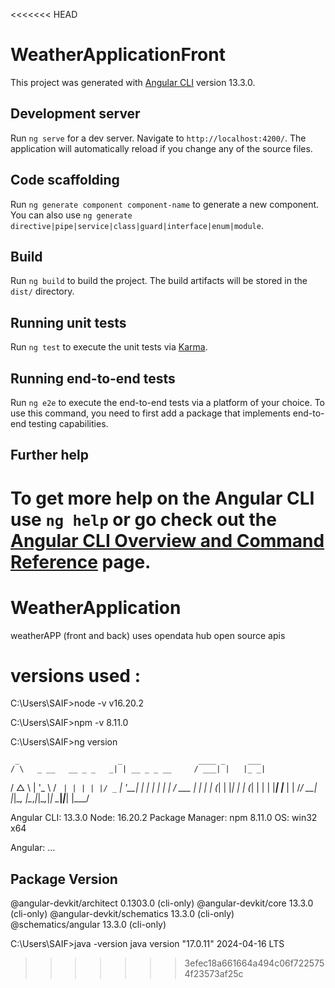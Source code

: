 <<<<<<< HEAD
# WeatherApplicationFront

This project was generated with [Angular CLI](https://github.com/angular/angular-cli) version 13.3.0.

## Development server

Run `ng serve` for a dev server. Navigate to `http://localhost:4200/`. The application will automatically reload if you change any of the source files.

## Code scaffolding

Run `ng generate component component-name` to generate a new component. You can also use `ng generate directive|pipe|service|class|guard|interface|enum|module`.

## Build

Run `ng build` to build the project. The build artifacts will be stored in the `dist/` directory.

## Running unit tests

Run `ng test` to execute the unit tests via [Karma](https://karma-runner.github.io).

## Running end-to-end tests

Run `ng e2e` to execute the end-to-end tests via a platform of your choice. To use this command, you need to first add a package that implements end-to-end testing capabilities.

## Further help

To get more help on the Angular CLI use `ng help` or go check out the [Angular CLI Overview and Command Reference](https://angular.io/cli) page.
=======
# WeatherApplication
weatherAPP (front and back) uses opendata hub open source apis
# versions used : 
C:\Users\SAIF>node -v
v16.20.2

C:\Users\SAIF>npm -v
8.11.0

C:\Users\SAIF>ng version

     _                      _                 ____ _     ___
    / \   _ __   __ _ _   _| | __ _ _ __     / ___| |   |_ _|
   / △ \ | '_ \ / _` | | | | |/ _` | '__|   | |   | |    | |
  / ___ \| | | | (_| | |_| | | (_| | |      | |___| |___ | |
 /_/   \_\_| |_|\__, |\__,_|_|\__,_|_|       \____|_____|___|
                |___/


Angular CLI: 13.3.0
Node: 16.20.2
Package Manager: npm 8.11.0
OS: win32 x64

Angular:
...

Package                      Version
------------------------------------------------------
@angular-devkit/architect    0.1303.0 (cli-only)
@angular-devkit/core         13.3.0 (cli-only)
@angular-devkit/schematics   13.3.0 (cli-only)
@schematics/angular          13.3.0 (cli-only)


C:\Users\SAIF>java -version
java version "17.0.11" 2024-04-16 LTS
>>>>>>> 3efec18a661664a494c06f7225754f23573af25c
